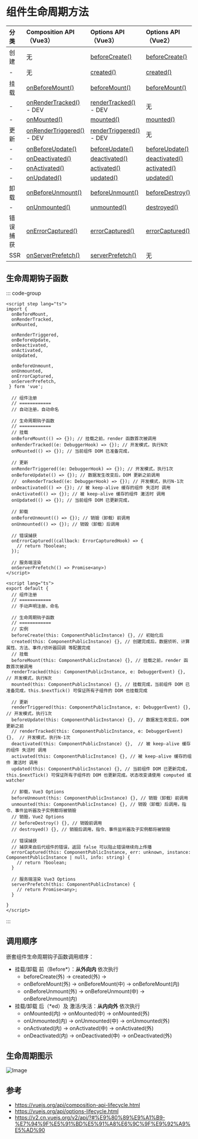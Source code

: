 # 组件生命周期方法

| 分类 | Composition API（Vue3） | Options API（Vue3） | Options API（Vue2）
| :--- | :---| :--- | :--- | 
| 创建 | 无 | [beforeCreate()](https://vuejs.org/api/options-lifecycle.html#beforecreate) | [beforeCreate()](https://v2.cn.vuejs.org/v2/api/?#beforeCreate) | 
| - | 无 | [created()](https://vuejs.org/api/options-lifecycle.html#created) | [created()](https://v2.cn.vuejs.org/v2/api/?#created) | 
| 挂载 | [onBeforeMount()](https://vuejs.org/api/composition-api-lifecycle.html#onbeforemount) | [beforeMount()](https://vuejs.org/api/options-lifecycle.html#beforemount) | [beforeMount()](https://v2.cn.vuejs.org/v2/api/?#beforeMount) | 
| - | [onRenderTracked()](https://vuejs.org/api/composition-api-lifecycle.html#onrendertracked) - DEV | [renderTracked()](https://vuejs.org/api/options-lifecycle.html#rendertracked) - DEV | 无 | 
| - | [onMounted()](https://vuejs.org/api/composition-api-lifecycle.html#onmounted) | [mounted()](https://vuejs.org/api/options-lifecycle.html#mounted) | [mounted()](https://v2.cn.vuejs.org/v2/api/?#mounted) | 
| 更新 | [onRenderTriggered()](https://vuejs.org/api/composition-api-lifecycle.html#onrendertriggered) - DEV | [renderTriggered()](https://vuejs.org/api/options-lifecycle.html#rendertriggered) - DEV | 无 | 
| - | [onBeforeUpdate()](https://vuejs.org/api/composition-api-lifecycle.html#onbeforeupdate) | [beforeUpdate()](https://vuejs.org/api/options-lifecycle.html#beforeupdate) | [beforeUpdate()](https://v2.cn.vuejs.org/v2/api/?#beforeUpdate) | 
| - | [onDeactivated()](https://vuejs.org/api/composition-api-lifecycle.html#ondeactivated) | [deactivated()](https://vuejs.org/api/options-lifecycle.html#deactivated) | [deactivated()](https://v2.cn.vuejs.org/v2/api/?#deactivated) | 
| - | [onActivated()](https://vuejs.org/api/composition-api-lifecycle.html#onactivated) | [activated()](https://vuejs.org/api/options-lifecycle.html#activated) | [activated()](https://v2.cn.vuejs.org/v2/api/?#activated) | 
| - | [onUpdated()](https://vuejs.org/api/composition-api-lifecycle.html#onupdated) | [updated()](https://vuejs.org/api/options-lifecycle.html#updated) | [updated()](https://v2.cn.vuejs.org/v2/api/?#updated) | 
| 卸载 | [onBeforeUnmount()](https://vuejs.org/api/composition-api-lifecycle.html#onbeforeunmount) | [beforeUnmount()](https://vuejs.org/api/options-lifecycle.html#beforeunmount) | [beforeDestroy()](https://v2.cn.vuejs.org/v2/api/?#beforeDestroy) | 
| - | [onUnmounted()](https://vuejs.org/api/composition-api-lifecycle.html#onunmounted) | [unmounted()](https://vuejs.org/api/options-lifecycle.html#unmounted) | [destroyed()](https://v2.cn.vuejs.org/v2/api/?#destroyed) | 
| 错误捕获 | [onErrorCaptured()](https://vuejs.org/api/composition-api-lifecycle.html#onerrorcaptured) | [errorCaptured()](https://vuejs.org/api/options-lifecycle.html#errorcaptured) | [errorCaptured()](https://v2.cn.vuejs.org/v2/api/?#errorCaptured) | 
| SSR | [onServerPrefetch()](https://vuejs.org/api/composition-api-lifecycle.html#onserverprefetch) | [serverPrefetch()](https://vuejs.org/api/options-lifecycle.html#serverprefetch) | 无 | 

## 生命周期钩子函数

::: code-group

```vue [Composition API]
<script step lang="ts">
import { 
  onBeforeMount,
  onRenderTracked,
  onMounted,

  onRenderTriggered,
  onBeforeUpdate,
  onDeactivated,
  onActivated,
  onUpdated,

  onBeforeUnmount,
  onUnmounted,
  onErrorCaptured,
  onServerPrefetch,
 } form 'vue';

  // 组件注册
  // ============
  // 自动注册，自动命名

  // 生命周期钩子函数
  // ============
  // 挂载
  onBeforeMount(() => {}); // 挂载之前，render 函数首次被调用
  onRenderTracked((e: DebuggerHook) => {}); // 开发模式，执行N次
  onMounted(() => {}); // 当前组件 DOM 已准备完成，

  // 更新
  onRenderTriggered((e: DebuggerHook) => {}); // 开发模式，执行1次
  onBeforeUpdate(() => {}); // 数据发生改变后，DOM 更新之前调用
  //  onRenderTracked((e: DebuggerHook) => {}); // 开发模式，执行N-1次
  onDeactivated(() => {}); // 被 keep-alive 缓存的组件 失活时 调用
  onActivated(() => {}); // 被 keep-alive 缓存的组件 激活时 调用
  onUpdated(() => {}); // 当前组件 DOM 已更新完成，

  // 卸载
  onBeforeUnmount(() => {}); // 销毁（卸载）前调用
  onUnmounted(() => {}); // 销毁（卸载）后调用

  // 错误捕获
  onErrorCaptured((callback: ErrorCapturedHook) => {
    // return ?boolean;
  });

  // 服务端渲染
  onServerPrefetch(() => Promise<any>)
</script>
```

```vue [Options API]
<script lang="ts">
export default {
  // 组件注册
  // ============
  // 手动声明注册，命名

  // 生命周期钩子函数
  // ============
  // 实例
  beforeCreate(this: ComponentPublicInstance) {}, // 初始化后
  created(this: ComponentPublicInstance) {}, // 创建完成后，数据侦听、计算属性、方法、事件/侦听器回调 等配置完成
  // 挂载
  beforeMount(this: ComponentPublicInstance) {}, // 挂载之前，render 函数首次被调用
  renderTracked(this: ComponentPublicInstance, e: DebuggerEvent) {}, // 开发模式，执行N次
  mounted(this: ComponentPublicInstance) {}, // 挂载完成，当前组件 DOM 已准备完成，this.$nextTick() 可保证所有子组件的 DOM 也挂载完成

  // 更新
  renderTriggered(this: ComponentPublicInstance, e: DebuggerEvent) {}, // 开发模式，执行1次
  beforeUpdate(this: ComponentPublicInstance) {}, // 数据发生改变后，DOM 更新之前
  // renderTracked(this: ComponentPublicInstance, e: DebuggerEvent) {},  // 开发模式，执行N-1次
  deactivated(this: ComponentPublicInstance) {},  // 被 keep-alive 缓存的组件 失活时 调用
  activated(this: ComponentPublicInstance) {}, // 被 keep-alive 缓存的组件 激活时 调用
  updated(this: ComponentPublicInstance) {}, // 当前组件 DOM 已更新完成，this.$nextTick() 可保证所有子组件的 DOM 也更新完成。状态改变请使用 computed 或 watcher 

  // 卸载，Vue3 Options
  beforeUnmount(this: ComponentPublicInstance) {}, // 销毁（卸载）前调用
  unmounted(this: ComponentPublicInstance) {}, // 销毁（卸载）后调用，指令、事件监听器及子实例都将被销毁
  // 销毁，Vue2 Options
  // beforeDestroy() {}, // 销毁前调用
  // destroyed() {}, // 销毁后调用，指令、事件监听器及子实例都将被销毁

  // 错误捕获
  // 捕获来自后代组件的错误，返回 false 可以阻止错误继续向上传播
  errorCaptured(this: ComponentPublicInstance, err: unknown, instance: ComponentPublicInstance | null, info: string) {
    // return ?boolean;
  }

  // 服务端渲染 Vue3 Options
  serverPrefetch(this: ComponentPublicInstance) {
    // return Promise<any>;
  }

}
</script>
```

:::

## 调用顺序

嵌套组件生命周期钩子函数调用顺序：

- 挂载/卸载 前（Before*）：**从外向内** 依次执行
  - beforeCreate(外) -> created(外) ->
  - onBeforeMount(外) -> onBeforeMount(中) -> onBeforeMount(内)
  - onBeforeUnmount(外) -> onBeforeUnmount(中) -> onBeforeUnmount(内)
- 挂载/卸载 后（*ed）及 激活/失活：**从内向外** 依次执行
  - onMounted(内) -> onMounted(中) -> onMounted(外)
  - onUnmounted(内) -> onUnmounted(中) -> onUnmounted(外)
  - onActivated(内) -> onActivated(中) -> onActivated(外)
  - onDeactivated(内) -> onDeactivated(中) -> onDeactivated(外)

## 生命周期图示

![Image](/lifecycle.png)


## 参考

- https://vuejs.org/api/composition-api-lifecycle.html
- https://vuejs.org/api/options-lifecycle.html
- https://v2.cn.vuejs.org/v2/api/?#%E9%80%89%E9%A1%B9-%E7%94%9F%E5%91%BD%E5%91%A8%E6%9C%9F%E9%92%A9%E5%AD%90
